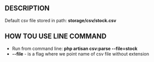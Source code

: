 ## DESCRIPTION

Default csv file stored in path: **storage/csv/stock.csv**

## HOW TOU USE LINE COMMAND
- Run from command line: **php artisan csv:parse --file=stock**
- **--file** - is a flag where we point name of csv file without extension
